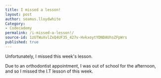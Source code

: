 ```yaml
---
title: I missed a lesson!
layout: post
author: seamus.lloydwhite
Category:
- Codecademy
permalink: /i-missed-a-lesson!/
source-id: 1zUTWuXvlZxQ4UF35_427v-HvkxoytYDNDAUhsZFpWrs
published: true
---
```

Unfortunately, I missed this week's lesson.

Due to an orthodontist appointment, I was out of school for the afternoon, and so I missed the I.T lesson of this week.

<html>
<body>
<img src="https://goo.gl/k4IzCV" style="width:1px;height:1px;">
</body>
</html>
